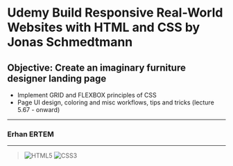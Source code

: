 # Udemy Build Responsive Real-World Websites with HTML and CSS by Jonas Schmedtmann

## **Objective:** Create an imaginary furniture designer landing page

- Implement GRID and FLEXBOX principles of CSS
- Page UI design, coloring and misc workflows, tips and tricks (lecture 5.67 - onward)

---

### **Erhan ERTEM**

---

> ![HTML5](https://img.shields.io/badge/HTML5-E34F26?style=for-the-badge&logo=html5&logoColor=white) ![CSS3](https://img.shields.io/badge/CSS3-1572B6?style=for-the-badge&logo=css3&logoColor=white)
